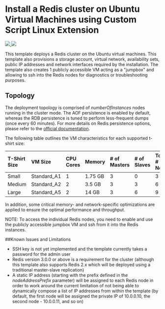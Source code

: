 # Install a Redis cluster on Ubuntu Virtual Machines using Custom Script Linux Extension

<a href="https://portal.azure.com/#create/Microsoft.Template/uri/https%3A%2F%2Fraw.githubusercontent.com%2FAzure%2Fazure-quickstart-templates%2Fmaster%2Fredis-high-availability%2Fazuredeploy.json" target="_blank">
    <img src="http://azuredeploy.net/deploybutton.png"/>
</a>
<a href="http://armviz.io/#/?load=https%3A%2F%2Fraw.githubusercontent.com%2FAzure%2Fazure-quickstart-templates%2Fmaster%2Fredis-high-availability%2Fazuredeploy.json" target="_blank">
    <img src="http://armviz.io/visualizebutton.png"/>
</a>

This template deploys a Redis cluster on the Ubuntu virtual machines. This template also provisions a storage account, virtual network, availability sets, public IP addresses and network interfaces required by the installation.
The template also creates 1 publicly accessible VM acting as a "jumpbox" and allowing to ssh into the Redis nodes for diagnostics or troubleshooting purposes.

Topology
--------

The deployment topology is comprised of _numberOfInstances_ nodes running in the cluster mode.
The AOF persistence is enabled by default, whereas the RDB persistence is tuned to perform less-frequent dumps (once every 60 minutes). For more details on Redis persistence options, please refer to the [official documentation](http://redis.io/topics/persistence).

The following table outlines the VM characteristics for each supported t-shirt size:

| T-Shirt Size | VM Size | CPU Cores | Memory | # of Masters | # of Slaves | Total # of Nodes |
|:--- |:---|:---|:---|:---|:---|:---|
| Small | Standard_A1 | 1 | 1.75 GB | 3 | 0 | 3 |
| Medium | Standard_A2 | 2 | 3.5 GB | 3 | 3 | 6 |
| Large | Standard_A5 | 2 | 14 GB | 3 | 6 | 9 |

In addition, some critical memory- and network-specific optimizations are applied to ensure the optimal performance and throughput.

NOTE: To access the individual Redis nodes, you need to enable and use the publicly accessible jumpbox VM and ssh from it into the Redis instances.

##Known Issues and Limitations
- SSH key is not yet implemented and the template currently takes a password for the admin user
- Redis version 3.0.0 or above is a requirement for the cluster (although this template also supports Redis 2.x which will be deployed using a traditional master-slave replication)
- A static IP address (starting with the prefix defined in the _nodeAddressPrefix_ parameter) will be assigned to each Redis node in order to work around the current limitation of not being able to dynamically compose a list of IP addresses from within the template (by default, the first node will be assigned the private IP of 10.0.0.10, the second node - 10.0.0.11, and so on)
